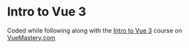 # Intro to Vue 3

Coded while following along with the [Intro to Vue 3](https://www.vuemastery.com/courses/intro-to-vue-3/intro-to-vue3) course on [VueMastery.com](https://www.vuemastery.com)
